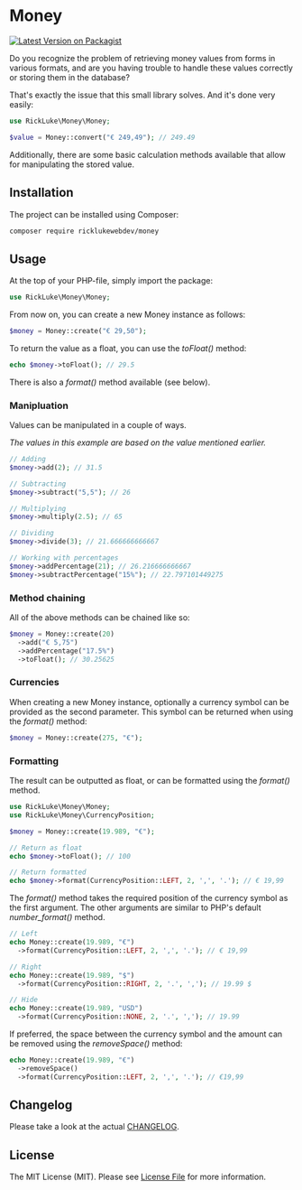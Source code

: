 # Money

[![Latest Version on Packagist](https://img.shields.io/packagist/v/ricklukewebdev/money.svg?style=flat)](https://packagist.org/packages/ricklukewebdev/money)

Do you recognize the problem of retrieving money values from forms in various formats, and are you having trouble to handle these values correctly or storing them in the database?

That's exactly the issue that this small library solves. And it's done very easily:

```php
use RickLuke\Money\Money;

$value = Money::convert("€ 249,49"); // 249.49
```

Additionally, there are some basic calculation methods available that allow for manipulating the stored value.

## Installation

The project can be installed using Composer:

```bash
composer require ricklukewebdev/money
```

## Usage

At the top of your PHP-file, simply import the package:

```php
use RickLuke\Money\Money;
```

From now on, you can create a new Money instance as follows:

```php
$money = Money::create("€ 29,50");
```

To return the value as a float, you can use the _toFloat()_ method:

```php
echo $money->toFloat(); // 29.5
```

There is also a _format()_ method available (see below).

### Manipluation

Values can be manipulated in a couple of ways.

_The values in this example are based on the value mentioned earlier._

```php
// Adding
$money->add(2); // 31.5

// Subtracting
$money->subtract("5,5"); // 26

// Multiplying
$money->multiply(2.5); // 65

// Dividing
$money->divide(3); // 21.666666666667

// Working with percentages
$money->addPercentage(21); // 26.216666666667
$money->subtractPercentage("15%"); // 22.797101449275
```

### Method chaining

All of the above methods can be chained like so:

```php
$money = Money::create(20)
  ->add("€ 5,75")
  ->addPercentage("17.5%")
  ->toFloat(); // 30.25625
```

### Currencies

When creating a new Money instance, optionally a currency symbol can be provided as the second parameter. This symbol can be returned when using the _format()_ method:

```php
$money = Money::create(275, "€");
```

### Formatting

The result can be outputted as float, or can be formatted using the _format()_ method.

```php
use RickLuke\Money\Money;
use RickLuke\Money\CurrencyPosition;

$money = Money::create(19.989, "€");

// Return as float
echo $money->toFloat(); // 100

// Return formatted
echo $money->format(CurrencyPosition::LEFT, 2, ',', '.'); // € 19,99
```

The _format()_ method takes the required position of the currency symbol as the first argument. The other arguments are similar to PHP's default _number_format()_ method.

```php
// Left
echo Money::create(19.989, "€")
  ->format(CurrencyPosition::LEFT, 2, ',', '.'); // € 19,99

// Right
echo Money::create(19.989, "$")
  ->format(CurrencyPosition::RIGHT, 2, '.', ','); // 19.99 $

// Hide
echo Money::create(19.989, "USD")
  ->format(CurrencyPosition::NONE, 2, '.', ','); // 19.99
```

If preferred, the space between the currency symbol and the amount can be removed using the _removeSpace()_ method:

```php
echo Money::create(19.989, "€")
  ->removeSpace()
  ->format(CurrencyPosition::LEFT, 2, ',', '.'); // €19,99
```

## Changelog

Please take a look at the actual [CHANGELOG](CHANGELOG.md).

## License

The MIT License (MIT). Please see [License File](LICENSE.md) for more information.
